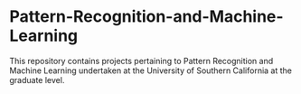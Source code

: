 # Pattern-Recognition-and-Machine-Learning
This repository contains projects pertaining to Pattern Recognition and Machine Learning undertaken at the University of Southern California at the graduate level.
